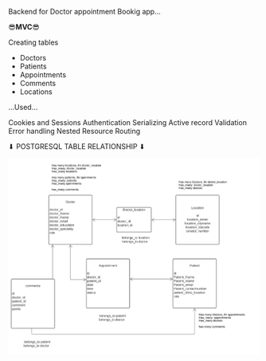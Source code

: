 Backend for Doctor appointment Bookig app...

😎****MVC****😎

Creating tables

* Doctors
* Patients
* Appointments
* Comments
* Locations

...Used...

Cookies and Sessions
Authentication
Serializing
Active record Validation
Error handling
Nested Resource Routing


  ⬇ POSTGRESQL TABLE RELATIONSHIP ⬇

![Alt text](./appointment.jpg?raw=true "Title")